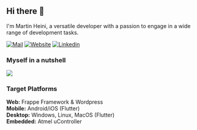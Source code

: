 ## Hi there 👋
I'm Martin Heini, a versatile developer with a passion to engage in a wide range of development tasks.

[![Mail](https://img.shields.io/badge/Mail-info@neocode.ch-blue?style=for-the-badge)](mailto:info@neocode.ch)  [![Website](https://img.shields.io/badge/Web-neofix.ch-blue?style=for-the-badge)](https://neofix.ch/it/softwareentwicklung/)  [![Linkedin](https://img.shields.io/badge/LinkedIn-0077B5?style=for-the-badge&logo=linkedin&logoColor=white)](https://www.linkedin.com/in/martin-heini/)

### Myself in a nutshell

<img src="https://skillicons.dev/icons?i=dart,python,php,c,cpp,css,js,git,docker,flutter,vscode,wordpress" />

### Target Platforms

**Web:** Frappe Framework & Wordpress<br>
**Mobile:** Android/iOS (Flutter)<br>
**Desktop:** Windows, Linux, MacOS (Flutter)<br>
**Embedded:** Atmel uController

<!---
- 🔭 I’m currently working on a variety of projects across different platforms.
- 🌱 I’m always learning new technologies and tools as needed for my projects.
- 👯 I’m open to collaborating on any interesting projects.
- 📫 How to reach me: info@neocode.ch
- ⚡ Fun fact: I still have my first code projects - they're quite amusing in retrospect!
-->
